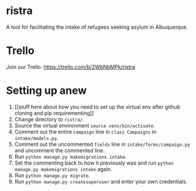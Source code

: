 # ristra
A tool for facilitating the intake of refugees seeking asylum in Albuquerque.

# Trello
Join our Trello: https://trello.com/b/2WbNbMPk/ristra

# Setting up anew
1. [[stuff here about how you need to set up the virtual env after github cloning and pip requirementing]]
1. Change directory to `ristra/`.
1. Source the virtual environment `source venv/bin/activate`.
1. Comment out the entire `campaign` line in `class Campaigns` in `intake/models.py`.
1. Comment out the uncommented `fields` line in `intake/forms/campaign.py` and uncomment the commented line.
1. Run `python manage.py makemigrations intake`.
1. Set the commenting back to how it previously was and run `python manage.py makemigrations intake` again.
1. Run `python manage.py migrate`.
1. Run `python manage.py createsuperuser` and enter your own credentials.
